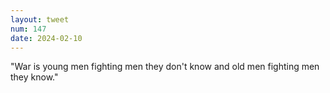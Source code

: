 ```yaml
---
layout: tweet
num: 147
date: 2024-02-10
---
```


"War is young men fighting men they don't know and old men
fighting men they know."
